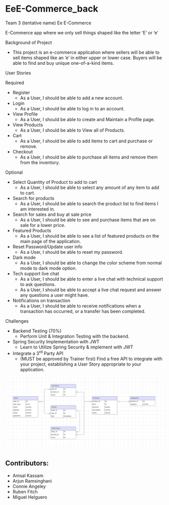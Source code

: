 # EeE-Commerce_back
Team 3 (tentative name) Ee E-Commerce

E-Commerce app where we only sell things shaped like the letter ‘E’ or ‘e’

Background of Project

- This project is an e-commerce application where sellers will be able to sell items shaped like an ‘e’ in either upper or lower case. Buyers will be able to find and buy unique one-of-a-kind items.

User Stories

Required

- Register
  - As a User, I should be able to add a new account.
- Login
  - As a User, I should be able to log in to an account.
- View Profile
  - As a User, I should be able to create and Maintain a Profile page.
- View Products
  - As a User, I should be able to View all of Products.
- Cart
  - As a User, I should be able to add items to cart and purchase or remove.
- Checkout
  - As a User, I should be able to purchase all items and remove them from the inventory.

Optional

- Select Quantity of Product to add to cart
  - As a User, I should be able to select any amount of any item to add to cart.
- Search for products
  - As a User, I should be able to search the product list to find items I am interested in.
- Search for sales and buy at sale price
  - As a User, I should be able to see and purchase items that are on sale for a lower price.
- Featured Products
  - As a User, I should be able to see a list of featured products on the main page of the application.
- Reset Password/Update user info
  - As a User, I should be able to reset my password.
- Dark mode
  - As a User, I should be able to change the color scheme from normal mode to dark mode option.
- Tech support live chat
  - As a User, I should be able to enter a live chat with technical support to ask questions.
  - As a User, I should be able to accept a live chat request and answer any questions a user might have.
- Notifications on transaction
  - As a User, I should be able to receive notifications when a transaction has occurred, or a transfer has been completed.

Challenges

- Backend Testing (70%)
  - Perform Unit & Integration Testing with the backend.
- Spring Security Implementation with JWT
  - Learn to Utilize Spring Security & implement with JWT
- Integrate a 3<sup>rd</sup> Party API
  - (MUST be approved by Trainer first) Find a free API to integrate with your project, establishing a User Story appropriate to your application.

![ERD](p1ERD.png "Ee ERD")

## Contributors:
- Amsal Kassam
- Arjun Ramsinghani
- Connie Angeley
- Ruben Fitch
- Miguel Helguero

